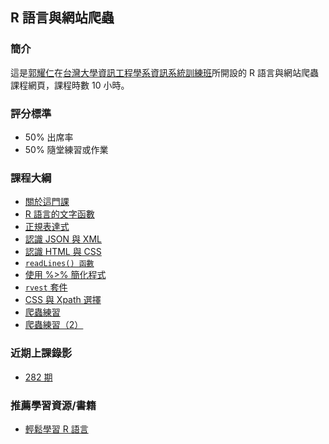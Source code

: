 ## R 語言與網站爬蟲

### 簡介

這是[郭耀仁](https://www.facebook.com/yaojen.kuo.1)在[台灣大學資訊工程學系資訊系統訓練班](https://www.csie.ntu.edu.tw/train/)所開設的 R 語言與網站爬蟲課程網頁，課程時數 10 小時。

### 評分標準

- 50% 出席率
- 50% 隨堂練習或作業

### 課程大綱

- [關於這門課](http://yaojenkuo.io/r-crawler/chapter00.slides.html)
- [R 語言的文字函數](http://yaojenkuo.io/r-crawler/chapter01.slides.html)
- [正規表達式](http://yaojenkuo.io/r-crawler/chapter02.slides.html)
- [認識 JSON 與 XML](http://yaojenkuo.io/r-crawler/chapter03.slides.html)
- [認識 HTML 與 CSS](http://yaojenkuo.io/r-crawler/chapter04.slides.html)
- [`readLines() 函數`](http://yaojenkuo.io/r-crawler/chapter05.slides.html)
- [使用 %>% 簡化程式](http://yaojenkuo.io/r_programming/ch12)
- [`rvest` 套件](http://yaojenkuo.io/r-crawler/chapter06.slides.html)
- [CSS 與 Xpath 選擇](http://yaojenkuo.io/r-crawler/chapter07.slides.html)
- [爬蟲練習](http://yaojenkuo.io/r-crawler/chapter08.slides.html)
- [爬蟲練習（2）](http://yaojenkuo.io/r-crawler/chapter09.slides.html)

### 近期上課錄影

- [282 期](https://www.youtube.com/playlist?list=PLEq7iw5uOtuXr6c_YiNHCmYuN_uULhY5E)

### 推薦學習資源/書籍

- [輕鬆學習 R 語言](https://www.learn-r-the-easy-way.tw/)